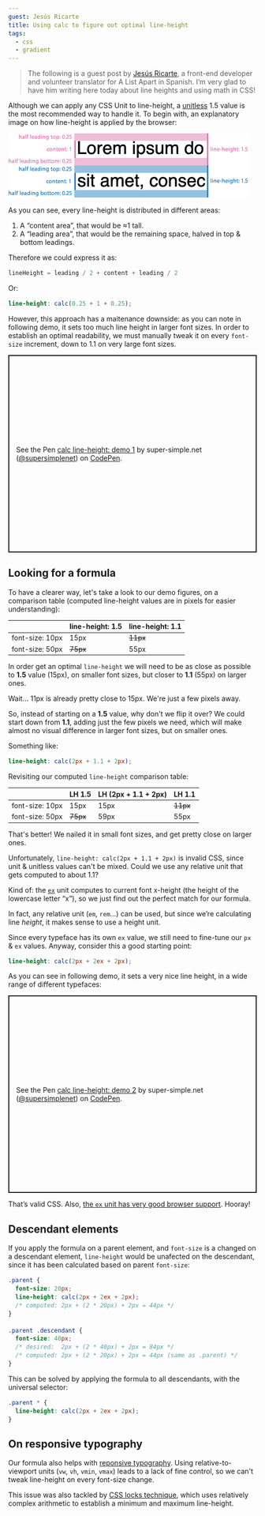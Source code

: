 ```yaml
---
guest: Jesús Ricarte
title: Using calc to figure out optimal line-height
tags:
  - css
  - gradient
---
```


> The following is a guest post by [Jesús Ricarte](https://twitter.com/supersimplenet), a front-end developer and volunteer translator for A List Apart in Spanish. I’m very glad to have him writing here today about line heights and using math in CSS!

Although we can apply any CSS Unit to line-height, a [unitless](https://css-tricks.com/almanac/properties/l/line-height/#article-header-id-0) 1.5 value is the most recommended way to handle it. To begin with, an explanatory image on how line-height is applied by the browser:

![Using calc to figure out optimal line-height](/assets/images/using-calc-to-figure-out-optimal-line-height/line-height.png)

As you can see, every line-height is distributed in different areas:

1. A “content area”, that would be ≈1 tall.
2. A “leading area”, that would be the remaining space, halved in top & bottom leadings.

Therefore we could express it as:

```js
lineHeight = leading / 2 + content + leading / 2
```

Or:

```scss
line-height: calc(0.25 + 1 + 0.25);
```

However, this approach has a maitenance downside: as you can note in following demo, it sets too much line height in larger font sizes. In order to establish an optimal readability, we must manually tweak it on every `font-size` increment, down to 1.1 on very large font sizes.

<p class="codepen" data-height="400" data-theme-id="light" data-default-tab="result" data-user="supersimplenet" data-slug-hash="RwWyjKV" style="height: 400px; box-sizing: border-box; display: flex; align-items: center; justify-content: center; border: 2px solid; margin: 1em 0; padding: 1em;" data-pen-title="calc line-height: demo 1">
  <span>See the Pen <a href="https://codepen.io/supersimplenet/pen/RwWyjKV">
  calc line-height: demo 1</a> by super-simple.net (<a href="https://codepen.io/supersimplenet">@supersimplenet</a>)
  on <a href="https://codepen.io">CodePen</a>.</span>
</p>

## Looking for a formula

To have a clearer way, let's take a look to our demo figures, on a comparison table (computed line-height values are in pixels for easier understanding):

|                 | line-height: 1.5 | line-height: 1.1 |
| :-------------- | :--------------- | :--------------- |
| font-size: 10px | 15px             | ~~11px~~         |
| font-size: 50px | ~~75px~~         | 55px             |

In order get an optimal `line-height` we will need to be as close as possible to **1.5** value (15px), on smaller font sizes, but closer to **1.1** (55px) on larger ones.

Wait… 11px is already pretty close to 15px. We're just a few pixels away.

So, instead of starting on a **1.5** value, why don't we flip it over? We could start down from **1.1**, adding just the few pixels we need, which will make almost no visual difference in larger font sizes, but on smaller ones.

Something like:

```scss
line-height: calc(2px + 1.1 + 2px);
```

Revisiting our computed `line-height` comparison table:

|                 | LH 1.5   | LH (2px + 1.1 + 2px) | LH 1.1   |
| :-------------- | :------- | -------------------- | :------- |
| font-size: 10px | 15px     | 15px                 | ~~11px~~ |
| font-size: 50px | ~~75px~~ | 59px                 | 55px     |

That's better! We nailed it in small font sizes, and get pretty close on larger ones.

Unfortunately, `line-height: calc(2px + 1.1 + 2px)` is invalid CSS, since unit & unitless values can't be mixed. Could we use any relative unit that gets computed to about 1.1?

Kind of: the [`ex`](https://developer.mozilla.org/en-US/docs/Web/CSS/length#ex) unit computes to current font x-height (the height of the lowercase letter “x”), so we just find out the perfect match for our formula.

In fact, any relative unit (`em`, `rem`…) can be used, but since we’re calculating line _height_, it makes sense to use a height unit.

Since every typeface has its own `ex` value, we still need to fine-tune our `px` & `ex` values. Anyway, consider this a good starting point:

```scss
line-height: calc(2px + 2ex + 2px);
```

As you can see in following demo, it sets a very nice line height, in a wide range of different typefaces:

<p class="codepen" data-height="400" data-theme-id="light" data-default-tab="result" data-user="supersimplenet" data-slug-hash="vYNjaem" style="height: 400px; box-sizing: border-box; display: flex; align-items: center; justify-content: center; border: 2px solid; margin: 1em 0; padding: 1em;" data-pen-title="calc line-height: demo 2">
  <span>See the Pen <a href="https://codepen.io/supersimplenet/pen/vYNjaem">
  calc line-height: demo 2</a> by super-simple.net (<a href="https://codepen.io/supersimplenet">@supersimplenet</a>)
  on <a href="https://codepen.io">CodePen</a>.</span>
</p>

That’s valid CSS. Also, [the `ex` unit has very good browser support](https://caniuse.com/#feat=mdn-css_types_length_ex). Hooray!

## Descendant elements

If you apply the formula on a parent element, and `font-size` is a changed on a descendant element, `line-height` would be unafected on the descendant, since it has been calculated based on parent `font-size`:

```css
.parent {
  font-size: 20px;
  line-height: calc(2px + 2ex + 2px);
  /* computed: 2px + (2 * 20px) + 2px = 44px */
}

.parent .descendant {
  font-size: 40px;
  /* desired:  2px + (2 * 40px) + 2px = 84px */
  /* computed: 2px + (2 * 20px) + 2px = 44px (same as .parent) */
}
```

This can be solved by applying the formula to all descendants, with the universal selector:

```scss
.parent * {
  line-height: calc(2px + 2ex + 2px);
}
```

## On responsive typography

Our formula also helps with [reponsive typography](https://www.madebymike.com.au/writing/precise-control-responsive-typography/). Using relative-to-viewport units (`vw`, `vh`, `vmin`, `vmax`) leads to a lack of fine control, so we can't tweak line-height on every font-size change.

This issue was also tackled by [CSS locks technique](https://fvsch.com/css-locks/), which uses relatively complex arithmetic to establish a minimum and maximum line-height.
